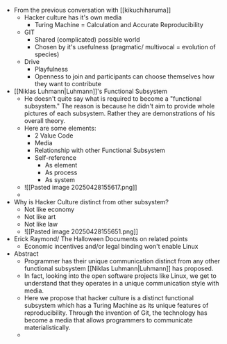 * From the previous conversation with [[kikuchiharuma]]
	* Hacker culture has it's own media
		* Turing Machine = Calculation and Accurate Reproducibility 
	* GIT
		* Shared (complicated) possible world 
		* Chosen by it's usefulness (pragmatic/ multivocal = evolution of species)
	* Drive
		* Playfulness
		* Openness to join and participants can choose themselves how they want to contribute
* [[Niklas Luhmann|Luhmann]]'s Functional Subsystem
	* He doesn't quite say what is required to become a "functional subsystem." The reason is because he didn't aim to provide whole pictures of each subsystem. Rather they are demonstrations of his overall theory.
	* Here are some elements:
		* 2 Value Code
		* Media
		* Relationship with other Functional Subsystem
		* Self-reference
			* As element
			* As process
			* As system
	* ![[Pasted image 20250428155617.png]]
	* 
* Why is Hacker Culture distinct from other subsystem?
	* Not like economy
	* Not like art
	* Not like law
	* ![[Pasted image 20250428155651.png]]
* Erick Raymond/ The Halloween Documents on related points
	* Economic incentives and/or legal binding won't enable Linux
* Abstract
	* Programmer has their unique communication distinct from any other functional subsystem [[Niklas Luhmann|Luhmann]] has proposed.
	* In fact, looking into the open software projects like Linux, we get to understand that they operates in a unique communication style with media.
	* Here we propose that hacker culture is a distinct functional subsystem which has a Turing Machine as its unique features of reproducibility. Through the invention of Git, the technology has become a media that allows programmers to communicate materialistically.
	* 
